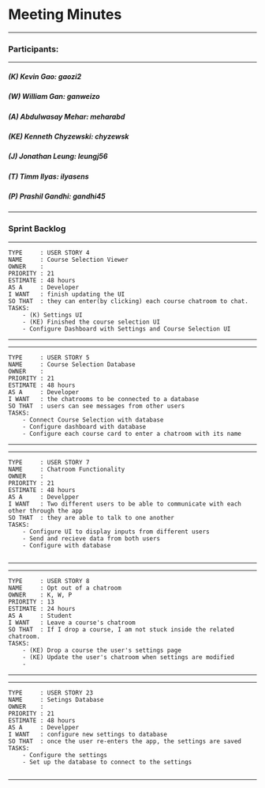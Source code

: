 # Meeting Minutes
---

### Participants:
***
##### (K) Kevin Gao: gaozi2
##### (W) William Gan: ganweizo
##### (A) Abdulwasay Mehar: meharabd
##### (KE) Kenneth Chyzewski: chyzewsk
##### (J) Jonathan Leung: leungj56
##### (T) Timm Ilyas: ilyasens
##### (P) Prashil Gandhi: gandhi45
***

### Sprint Backlog


--------------------------------------------------------------------------
```
TYPE     : USER STORY 4
NAME     : Course Selection Viewer
OWNER    : 
PRIORITY : 21
ESTIMATE : 48 hours
AS A     : Developer
I WANT   : finish updating the UI
SO THAT  : they can enter(by clicking) each course chatroom to chat.
TASKS:
	- (K) Settings UI
	- (KE) Finished the course selection UI
	- Configure Dashboard with Settings and Course Selection UI 
```
--------------------------------------------------------------------------
--------------------------------------------------------------------------
```
TYPE     : USER STORY 5
NAME     : Course Selection Database
OWNER    : 
PRIORITY : 21
ESTIMATE : 48 hours
AS A     : Developer
I WANT   : the chatrooms to be connected to a database
SO THAT  : users can see messages from other users 
TASKS:
	- Connect Course Selection with database
	- Configure dashboard with database
	- Configure each course card to enter a chatroom with its name 
 ```
--------------------------------------------------------------------------
--------------------------------------------------------------------------
```
TYPE     : USER STORY 7
NAME     : Chatroom Functionality
OWNER    : 
PRIORITY : 21
ESTIMATE : 48 hours
AS A     : Develpper
I WANT   : Two different users to be able to communicate with each other through the app 
SO THAT  : they are able to talk to one another
TASKS:
	- Configure UI to display inputs from different users
	- Send and recieve data from both users 
	- Configure with database 
	
```
--------------------------------------------------------------------------
--------------------------------------------------------------------------
```
TYPE     : USER STORY 8
NAME     : Opt out of a chatroom
OWNER    : K, W, P
PRIORITY : 13
ESTIMATE : 24 hours
AS A     : Student
I WANT   : Leave a course's chatroom
SO THAT  : If I drop a course, I am not stuck inside the related chatroom.
TASKS:
	- (KE) Drop a course the user's settings page
	- (KE) Update the user's chatroom when settings are modified
	- 
```
--------------------------------------------------------------------------
--------------------------------------------------------------------------
```
TYPE     : USER STORY 23
NAME     : Setings Database 
OWNER    : 
PRIORITY : 21
ESTIMATE : 48 hours
AS A     : Develpper
I WANT   : configure new settings to database
SO THAT  : once the user re-enters the app, the settings are saved  
TASKS:
	- Configure the settings
	- Set up the database to connect to the settings 
	
```
--------------------------------------------------------------------------

